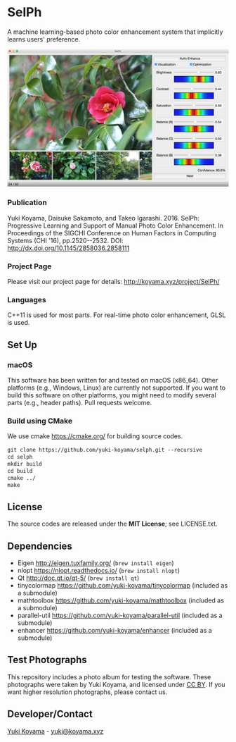 # SelPh
A machine learning-based photo color enhancement system that implicitly learns users' preference.

![](docs/images/system.jpg)

### Publication
Yuki Koyama, Daisuke Sakamoto, and Takeo Igarashi. 2016. SelPh: Progressive Learning and Support of Manual Photo Color Enhancement. In Proceedings of the SIGCHI Conference on Human Factors in Computing Systems (CHI '16), pp.2520--2532. DOI: http://dx.doi.org/10.1145/2858036.2858111

### Project Page
Please visit our project page for details: <http://koyama.xyz/project/SelPh/>

### Languages
C++11 is used for most parts. For real-time photo color enhancement, GLSL is used.

## Set Up

### macOS
This software has been written for and tested on macOS (x86_64). Other platforms (e.g., Windows, Linux) are currently not supported. If you want to build this software on other platforms, you might need to modify several parts (e.g., header paths). Pull requests welcome.

### Build using CMake
We use cmake https://cmake.org/ for building source codes. 

```
git clone https://github.com/yuki-koyama/selph.git --recursive
cd selph
mkdir build
cd build
cmake ../
make
```

## License
The source codes are released under the **MIT License**; see LICENSE.txt.

## Dependencies

- Eigen http://eigen.tuxfamily.org/ (`brew install eigen`)
- nlopt https://nlopt.readthedocs.io/ (`brew install nlopt`)
- Qt http://doc.qt.io/qt-5/ (`brew install qt`)
- tinycolormap https://github.com/yuki-koyama/tinycolormap (included as a submodule)
- mathtoolbox https://github.com/yuki-koyama/mathtoolbox (included as a submodule)
- parallel-util https://github.com/yuki-koyama/parallel-util (included as a submodule)
- enhancer https://github.com/yuki-koyama/enhancer (included as a submodule)

## Test Photographs
This repository includes a photo album for testing the software. These photographs were taken by Yuki Koyama, and licensed under [CC BY](https://creativecommons.org/licenses/by/4.0/). If you want higher resolution photographs, please contact us.

## Developer/Contact
[Yuki Koyama](https://koyama.xyz/) - [yuki@koyama.xyz](mailto:yuki@koyama.xyz)
